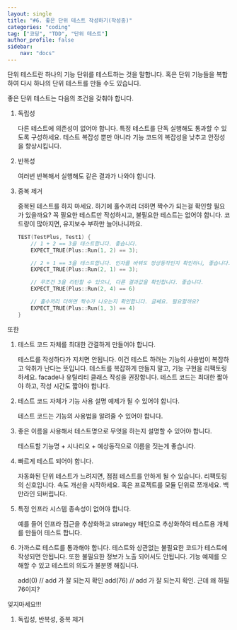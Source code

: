 ```yaml
---
layout: single
title: "#6. 좋은 단위 테스트 작성하기(작성중)"
categories: "coding"
tag: ["코딩", "TDD", "단위 테스트"]
author_profile: false
sidebar: 
    nav: "docs"
---
```


단위 테스트란 하나의 기능 단위를 테스트하는 것을 말합니다. 혹은 단위 기능들을 복합하여 다시 하나의 단위 테스트를 만들 수도 있습니다.

좋은 단위 테스트는 다음의 조건을 갖춰야 합니다.

1. 독립성

    다른 테스트에 의존성이 없어야 합니다. 특정 테스트를 단독 실행해도 통과할 수 있도록 구성하세요. 테스트 복잡성 뿐만 아니라 기능 코드의 복잡성을 낮추고 안정성을 향상시킵니다.

2. 반복성

    여러번 반복해서 실행해도 같은 결과가 나와야 합니다.

3. 중복 제거

    중복된 테스트를 하지 마세요. 하기에 홀수끼리 더하면 짝수가 되는걸 확인할 필요가 있을까요? 꼭 필요한 테스트만 작성하시고, 불필요한 테스트는 없어야 합니다. 코드량이 많아지면, 유지보수 부하만 늘어나니까요.

    ```cpp
    TEST(TestPlus, Test1) {
        // 1 + 2 == 3을 테스트합니다. 좋습니다. 
        EXPECT_TRUE(Plus::Run(1, 2) == 3); 

        // 2 + 1 == 3을 테스트합니다. 인자를 바꿔도 정상동작인지 확인하니, 좋습니다. 
        EXPECT_TRUE(Plus::Run(2, 1) == 3); 

        // 무조건 3을 리턴할 수 있으니, 다른 결과값을 확인합니다. 좋습니다. 
        EXPECT_TRUE(Plus::Run(2, 4) == 6)    

        // 홀수끼리 더하면 짝수가 나오는지 확인합니다. 글쎄요. 필요할까요? 
        EXPECT_TRUE(Plus::Run(1, 3) == 4)
    }    
    ```
    
또한

1. 테스트 코드 자체를 최대한 간결하게 만들어야 합니다. 

    테스트를 작성하다가 지치면 안됩니다. 이건 테스트 하려는 기능의 사용법이 복잡하고 악취가 난다는 뜻입니다. 테스트를 복잡하게 만들지 말고, 기능 구현을 리팩토링 하세요. facade나 유틸리티 클래스 작성을 권장합니다.
테스트 코드는 최대한 짧아야 하고, 작성 시간도 짧아야 합니다.

2. 테스트 코드 자체가 기능 사용 설명 예제가 될 수 있어야 합니다.

    테스트 코드는 기능의 사용법을 알려줄 수 있어야 합니다.

3. 좋은 이름을 사용해서 테스트명으로 무엇을 하는지 설명할 수 있어야 합니다.

   테스트할 기능명 + 시나리오 + 예상동작으로 이름을 짓는게 좋습니다.

4. 빠르게 테스트 되어야 합니다.

    자동화된 단위 테스트가 느려지면, 점점 테스트를 안하게 될 수 있습니다. 리팩토링의 신호입니다. 속도 개선을 시작하세요. 혹은 프로젝트를 모듈 단위로 쪼개세요. 백만라인 되버립니다.

5. 특정 인프라 시스템 종속성이 없어야 합니다.

    예를 들어 인프라 접근을 추상화하고 strategy 패턴으로 추상화하여 테스트용 개체를 만들어 테스트 합니다.

6. 가까스로 테스트를 통과해야 합니다.
    테스트와 상관없는 불필요한 코드가 테스트에 작성되면 안됩니다. 또한 불필요한 정보가 노출 되어서도 안됩니다. 기능 예제를 오해할 수 있고 테스트의 의도가 불분명 해집니다.
    
    add(0) // add 가 잘 되는지 확인
   add(76) // add 가 잘 되는지 확인. 근데 왜 하필 76이지?

잊지마세요!!!

1. 독립성, 반복성, 중복 제거
